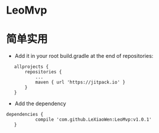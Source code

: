 # LeoMvp
# 简单实用
- Add it in your root build.gradle at the end of repositories:
 ```
 	allprojects {
		repositories {
			...
			maven { url 'https://jitpack.io' }
		}
	}
 ```
 - Add the dependency
 
 ```
 dependencies {
	        compile 'com.github.LeXiaoWen:LeoMvp:v1.0.1'
	}
 ```
